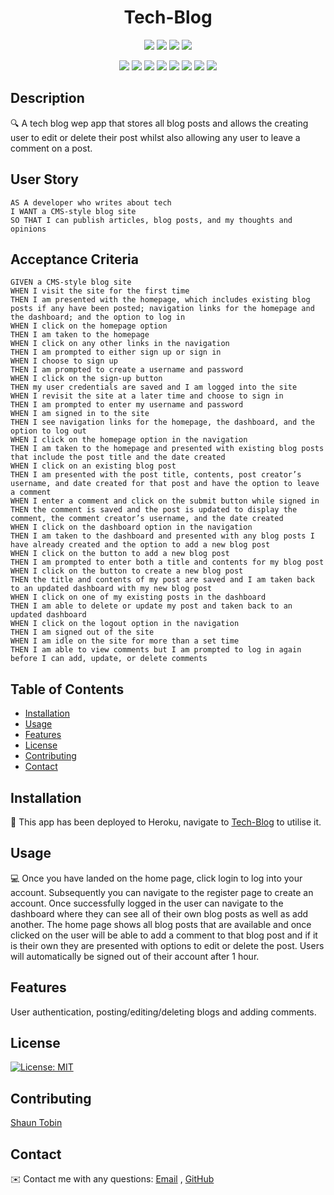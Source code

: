 <h1 align="center">Tech-Blog</h1>
   
  
<p align="center">
    <img src="https://img.shields.io/github/repo-size/tobin14-jpg/Tech-Blog" />
    <img src="https://img.shields.io/github/languages/top/tobin14-jpg/Tech-Blog"  />
    <img src="https://img.shields.io/github/issues/tobin14-jpg/Tech-Blog" />
    <img src="https://img.shields.io/github/last-commit/tobin14-jpg/Tech-Blog" >
</p>
  
<p align="center">
    <img src="https://img.shields.io/badge/Javascript-yellow" />
    <img src="https://img.shields.io/badge/VisualStudioCode-blue"  />
    <img src="https://img.shields.io/badge/-Node.js-green" />
    <img src="https://img.shields.io/badge/-Express-red" >
    <img src="https://img.shields.io/badge/-Heroku-lightgrey" />
    <img src="https://img.shields.io/badge/-MySQL-orange" />
    <img src="https://img.shields.io/badge/-Sequelize-brightgreen" />
    <img src="https://img.shields.io/badge/-Handlebars-yellowgreen" />


</p>
   
## Description
  
🔍 A tech blog wep app that stores all blog posts and allows the creating user to edit or delete their post whilst also allowing any user to leave a comment on a post.
  
## User Story
  
```
AS A developer who writes about tech
I WANT a CMS-style blog site
SO THAT I can publish articles, blog posts, and my thoughts and opinions
```
  
## Acceptance Criteria
  
``` 
GIVEN a CMS-style blog site
WHEN I visit the site for the first time
THEN I am presented with the homepage, which includes existing blog posts if any have been posted; navigation links for the homepage and the dashboard; and the option to log in
WHEN I click on the homepage option
THEN I am taken to the homepage
WHEN I click on any other links in the navigation
THEN I am prompted to either sign up or sign in
WHEN I choose to sign up
THEN I am prompted to create a username and password
WHEN I click on the sign-up button
THEN my user credentials are saved and I am logged into the site
WHEN I revisit the site at a later time and choose to sign in
THEN I am prompted to enter my username and password
WHEN I am signed in to the site
THEN I see navigation links for the homepage, the dashboard, and the option to log out
WHEN I click on the homepage option in the navigation
THEN I am taken to the homepage and presented with existing blog posts that include the post title and the date created
WHEN I click on an existing blog post
THEN I am presented with the post title, contents, post creator’s username, and date created for that post and have the option to leave a comment
WHEN I enter a comment and click on the submit button while signed in
THEN the comment is saved and the post is updated to display the comment, the comment creator’s username, and the date created
WHEN I click on the dashboard option in the navigation
THEN I am taken to the dashboard and presented with any blog posts I have already created and the option to add a new blog post
WHEN I click on the button to add a new blog post
THEN I am prompted to enter both a title and contents for my blog post
WHEN I click on the button to create a new blog post
THEN the title and contents of my post are saved and I am taken back to an updated dashboard with my new blog post
WHEN I click on one of my existing posts in the dashboard
THEN I am able to delete or update my post and taken back to an updated dashboard
WHEN I click on the logout option in the navigation
THEN I am signed out of the site
WHEN I am idle on the site for more than a set time
THEN I am able to view comments but I am prompted to log in again before I can add, update, or delete comments
```
  
## Table of Contents
- [Installation](#installation)
- [Usage](#usage)
- [Features](#features)
- [License](#license)
- [Contributing](#contributing)
- [Contact](#contact)

## Installation
💾 This app has been deployed to Heroku, navigate to [Tech-Blog](https://shielded-thicket-93890.herokuapp.com/) to utilise it.
  
## Usage
💻 Once you have landed on the home page, click login to log into your account. Subsequently you can navigate to the register page to create an account. Once successfully logged in the user can navigate to the dashboard where they can see all of their own blog posts as well as add another. The home page shows all blog posts that are available and once clicked on the user will be able to add a comment to that blog post and if it is their own they are presented with options to edit or delete the post.
Users will automatically be signed out of their account after 1 hour.

## Features
  User authentication, posting/editing/deleting blogs and adding comments.
  
## License
[![License: MIT](https://img.shields.io/badge/License-MIT-yellow.svg)](https://opensource.org/licenses/MIT)

## Contributing
[Shaun Tobin](https://github.com/tobin14-jpg)

## Contact
✉️ Contact me with any questions: [Email](mailto:shauntobin88@hotmail.com) , [GitHub](https://github.com/tobin14-jpg)<br />
